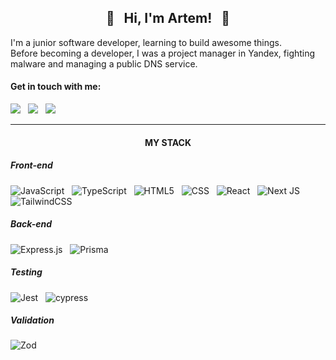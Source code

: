 <h2 align="center">🌾&nbsp;&nbsp;&nbsp;Hi, I'm Artem!&nbsp;&nbsp;&nbsp;🌾</h2>

<p>I'm a junior software developer, learning to build awesome things.<br>
Before becoming a developer, I was a project manager in Yandex, fighting malware and managing a public DNS service.</p>

#### Get in touch with me: ####
<a href="https://www.linkedin.com/in/artemrasskazimov/"><img src="https://img.shields.io/badge/linkedin-0077b5.svg?style=for-the-badge&logo=linkedin&logoColor=white" /></a>
&nbsp;
<a href="https://t.me/sozhran"><img src="https://img.shields.io/badge/telegram-bfbfbf?&style=for-the-badge&logoColor=black&logo=telegram" /></a>
&nbsp;
<a href="mailto:artem.rasskazimov@gmail.com"><img src="https://img.shields.io/badge/Gmail-d14836?style=for-the-badge&logo=gmail&logoColor=white" /></a>
<hr>

<h4 align="center">MY STACK</h4>

<h5>Front-end</h5>

![JavaScript](https://img.shields.io/badge/JavaScript-F0DB4F.svg?style=for-the-badge&logo=javascript&logoColor=black)
&nbsp;
![TypeScript](https://img.shields.io/badge/typescript-3b0764.svg?style=for-the-badge&logo=typescript&logoColor=white)
&nbsp;
![HTML5](https://img.shields.io/badge/HTML-166534.svg?style=for-the-badge&logo=html5&logoColor=white)
&nbsp;
![CSS](https://img.shields.io/badge/CSS-d97706.svg?style=for-the-badge&logo=css3&logoColor=white)
&nbsp;
![React](https://img.shields.io/badge/React-%2320232a.svg?style=for-the-badge&logo=react&logoColor=%2361DAFB)
&nbsp;
![Next JS](https://img.shields.io/badge/Next.js-1E40AF?style=for-the-badge&logo=next.js&logoColor=white)
&nbsp;
![TailwindCSS](https://img.shields.io/badge/tailwindcss-0e7490.svg?style=for-the-badge&logo=tailwind-css&logoColor=white)

<h5>Back-end</h5>

![Express.js](https://img.shields.io/badge/Express-%23404d59.svg?style=for-the-badge&logo=express&logoColor=%2361DAFB)
&nbsp;
![Prisma](https://img.shields.io/badge/Prisma-991b1b?style=for-the-badge&logo=Prisma&logoColor=white)

<h5>Testing</h5>

![Jest](https://img.shields.io/badge/-jest-%23C21325?style=for-the-badge&logo=jest&logoColor=white)
&nbsp;
![cypress](https://img.shields.io/badge/-cypress-%23E5E5E5?style=for-the-badge&logo=cypress&logoColor=058a5e)

<h5>Validation</h5>

![Zod](https://img.shields.io/badge/-zod-%2324524f?style=for-the-badge&logo=zod&logoColor=058a5e)
